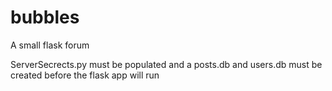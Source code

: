 # bubbles
A small flask forum

ServerSecrects.py must be populated and a posts.db and users.db must be created before the flask app will run
